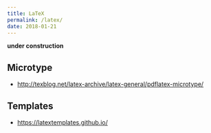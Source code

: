 ```yaml
---
title: LaTeX
permalink: /latex/
date: 2018-01-21
---
```


**under construction**

## Microtype

- <http://texblog.net/latex-archive/latex-general/pdflatex-microtype/>

## Templates

- <https://latextemplates.github.io/>

